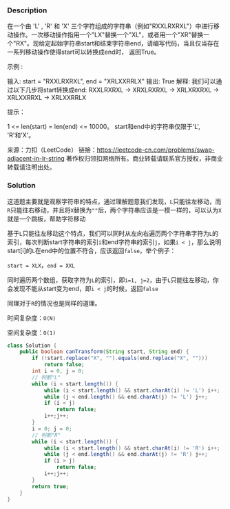 ### Description

在一个由 'L' , 'R' 和 'X' 三个字符组成的字符串（例如"RXXLRXRXL"）中进行移动操作。一次移动操作指用一个"LX"替换一个"XL"，或者用一个"XR"替换一个"RX"。现给定起始字符串start和结束字符串end，请编写代码，当且仅当存在一系列移动操作使得start可以转换成end时， 返回True。

 

示例 :

输入: start = "RXXLRXRXL", end = "XRLXXRRLX"
输出: True
解释:
我们可以通过以下几步将start转换成end:
RXXLRXRXL ->
XRXLRXRXL ->
XRLXRXRXL ->
XRLXXRRXL ->
XRLXXRRLX


提示：

1 <= len(start) = len(end) <= 10000。
start和end中的字符串仅限于'L', 'R'和'X'。

来源：力扣（LeetCode）
链接：https://leetcode-cn.com/problems/swap-adjacent-in-lr-string
著作权归领扣网络所有。商业转载请联系官方授权，非商业转载请注明出处。

### Solution

这道题主要就是观察字符串的特点，通过理解题意我们发现，`L`只能往左移动，而`R`只能往右移动，并且将`X`替换为`""`后，两个字符串应该是一模一样的，可以认为`X`就是一个跳板，帮助字符移动

基于`L`只能往左移动这个特点，我们可以同时从左向右遍历两个字符串字符为`L`的索引，每次判断start字符串的索引`i`和end字符串的索引`j`，如果`i < j`，那么说明start[i]的`L`在end中的位置不符合，应该返回`false`，举个例子：

`start = XLX`，`end = XXL`

同时遍历两个数组，获取字符为`L`的索引，即`i=1, j=2`，由于`L`只能往左移动，你会发现不能从start变为end，即`i < j`的时候，返回`false`

同理对于`R`的情况也是同样的道理。

时间复杂度：`O(N)`

空间复杂度：`O(1)`

```java
class Solution {
    public boolean canTransform(String start, String end) {
        if (!start.replace("X", "").equals(end.replace("X", "")))
            return false;
        int i = 0, j = 0;
        // 判断"L"
        while (i < start.length()) {
            while (i < start.length() && start.charAt(i) != 'L') i++;
            while (j < end.length() && end.charAt(j) != 'L') j++;
            if (i < j)
                return false;
            i++;j++;
        }
        i = 0; j = 0;
        // 判断"R"        
        while (i < start.length()) {
            while (i < start.length() && start.charAt(i) != 'R') i++;
            while (j < end.length() && end.charAt(j) != 'R') j++;
            if (i > j)
                return false;
            i++;j++;
        }
        return true;
    }
}
```

